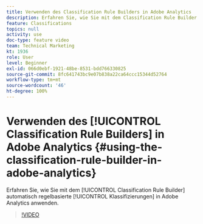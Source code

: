 ```yaml
---
title: Verwenden des Classification Rule Builders in Adobe Analytics
description: Erfahren Sie, wie Sie mit dem Classification Rule Builder automatisch regelbasierte Klassifizierungen in Adobe Analytics anwenden.
feature: Classifications
topics: null
activity: use
doc-type: feature video
team: Technical Marketing
kt: 1936
role: User
level: Beginner
exl-id: 066d0ebf-1921-48be-8531-bdd766330825
source-git-commit: 8fc641743bc9e07b838a22ca64ccc15344d52764
workflow-type: tm+mt
source-wordcount: '46'
ht-degree: 100%
---
```


# Verwenden des [!UICONTROL Classification Rule Builders] in Adobe Analytics {#using-the-classification-rule-builder-in-adobe-analytics}

Erfahren Sie, wie Sie mit dem [!UICONTROL Classification Rule Builder] automatisch regelbasierte [!UICONTROL Klassifizierungen] in Adobe Analytics anwenden.

>[!VIDEO](https://video.tv.adobe.com/v/25884?quality=12&learn=on)
